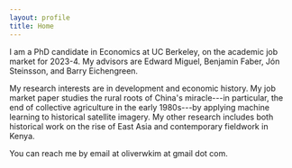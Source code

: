 ```yaml
---
layout: profile
title: Home
---
```


<!--<img src ="/images/hong_kong.png" alt="Hong Kong" />-->

I am a PhD candidate in Economics at UC Berkeley, on the academic job market for 2023-4. My advisors are Edward Miguel, Benjamin Faber, Jón Steinsson, and Barry Eichengreen.

My research interests are in development and economic history. My job market paper studies the rural roots of China's miracle---in particular, the end of collective agriculture in the early 1980s---by applying machine learning to historical satellite imagery. My other research includes both historical work on the rise of East Asia and contemporary fieldwork in Kenya.

You can reach me by email at oliverwkim at gmail dot com.
